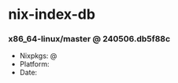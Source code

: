 # nix-index-db
### x86_64-linux/master @ 240506.db5f88c
- Nixpkgs: @[](https://github.com/NixOS/nixpkgs/commit/db5f88c41a638e4ff1f67a61310a6e958eaa07a8)
- Platform: 
- Date: 
